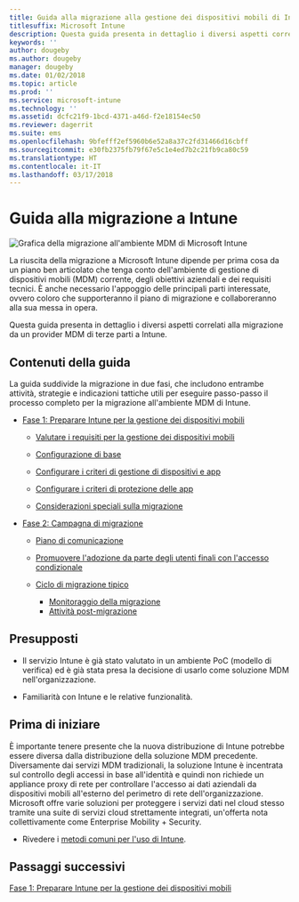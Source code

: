```yaml
---
title: Guida alla migrazione alla gestione dei dispositivi mobili di Intune
titlesuffix: Microsoft Intune
description: Questa guida presenta in dettaglio i diversi aspetti correlati alla migrazione da un provider MDM di terze parti a Microsoft Intune.
keywords: ''
author: dougeby
ms.author: dougeby
manager: dougeby
ms.date: 01/02/2018
ms.topic: article
ms.prod: ''
ms.service: microsoft-intune
ms.technology: ''
ms.assetid: dcfc21f9-1bcd-4371-a46d-f2e18154ec50
ms.reviewer: dagerrit
ms.suite: ems
ms.openlocfilehash: 9bfefff2ef5960b6e52a8a37c2fd31466d16cbff
ms.sourcegitcommit: e30fb2375fb79f67e5c1e4ed7b2c21fb9ca80c59
ms.translationtype: HT
ms.contentlocale: it-IT
ms.lasthandoff: 03/17/2018
---
```

# <a name="intune-migration-guide"></a>Guida alla migrazione a Intune

![Grafica della migrazione all'ambiente MDM di Microsoft Intune](./media/MDM-migration-guide-art.PNG)

La riuscita della migrazione a Microsoft Intune dipende per prima cosa da un piano ben articolato che tenga conto dell'ambiente di gestione di dispositivi mobili (MDM) corrente, degli obiettivi aziendali e dei requisiti tecnici. È anche necessario l'appoggio delle principali parti interessate, ovvero coloro che supporteranno il piano di migrazione e collaboreranno alla sua messa in opera.

Questa guida presenta in dettaglio i diversi aspetti correlati alla migrazione da un provider MDM di terze parti a Intune.

## <a name="whats-included-in-this-guide"></a>Contenuti della guida

La guida suddivide la migrazione in due fasi, che includono entrambe attività, strategie e indicazioni tattiche utili per eseguire passo-passo il processo completo per la migrazione all'ambiente MDM di Intune.

-   [Fase 1: Preparare Intune per la gestione dei dispositivi mobili](migration-guide-prepare.md)

    -   [Valutare i requisiti per la gestione dei dispositivi mobili](migration-guide-prepare.md#assess-mdm-requirements)

    -   [Configurazione di base](migration-guide-setup.md)

    -   [Configurare i criteri di gestione di dispositivi e app](migration-guide-configure-policies.md)

    -   [Configurare i criteri di protezione delle app](migration-guide-app-protection-policies.md)

    -   [Considerazioni speciali sulla migrazione](migration-guide-considerations.md)

-   [Fase 2: Campagna di migrazione](migration-guide-campaign.md)

    -   [Piano di comunicazione](migration-guide-communication-plan.md)

    -   [Promuovere l'adozione da parte degli utenti finali con l'accesso condizionale](migration-guide-drive-adoption.md)

    -   [Ciclo di migrazione tipico](migration-guide-cycle.md)
        -   [Monitoraggio della migrazione](migration-guide-cycle.md#monitoring-migration)
        -   [Attività post-migrazione](migration-guide-cycle.md#post-migration)

## <a name="assumptions"></a>Presupposti

-   Il servizio Intune è già stato valutato in un ambiente PoC (modello di verifica) ed è già stata presa la decisione di usarlo come soluzione MDM nell'organizzazione.

-   Familiarità con Intune e le relative funzionalità.

## <a name="before-you-begin"></a>Prima di iniziare

È importante tenere presente che la nuova distribuzione di Intune potrebbe essere diversa dalla distribuzione della soluzione MDM precedente. Diversamente dai servizi MDM tradizionali, la soluzione Intune è incentrata sul controllo degli accessi in base all'identità e quindi non richiede un appliance proxy di rete per controllare l'accesso ai dati aziendali da dispositivi mobili all'esterno del perimetro di rete dell'organizzazione. Microsoft offre varie soluzioni per proteggere i servizi dati nel cloud stesso tramite una suite di servizi cloud strettamente integrati, un'offerta nota collettivamente come Enterprise Mobility + Security.

-   Rivedere i [metodi comuni per l'uso di Intune](common-scenarios.md).

## <a name="next-steps"></a>Passaggi successivi

[Fase 1: Preparare Intune per la gestione dei dispositivi mobili](migration-guide-prepare.md)
